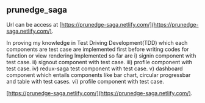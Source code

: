 ## prunedge_saga

Url can be access at
[https://prunedge-saga.netlify.com/](https://prunedge-saga.netlify.com/).

In proving my knowledge in Test Driving Development(TDD) 
which each components are test case are implemented first before writing 
codes for function or view rendering
Implemented so far are
i) signin component with test case.
ii) signout component with test case.
iii) profile component with test case.
iv) redux-saga test component with test case.
v) dashboard component which entails components like bar chart,
   circular progressbar and table with test cases.
vi) profile component with test case.

 [https://prunedge-saga.netlify.com/](https://prunedge-saga.netlify.com/).

